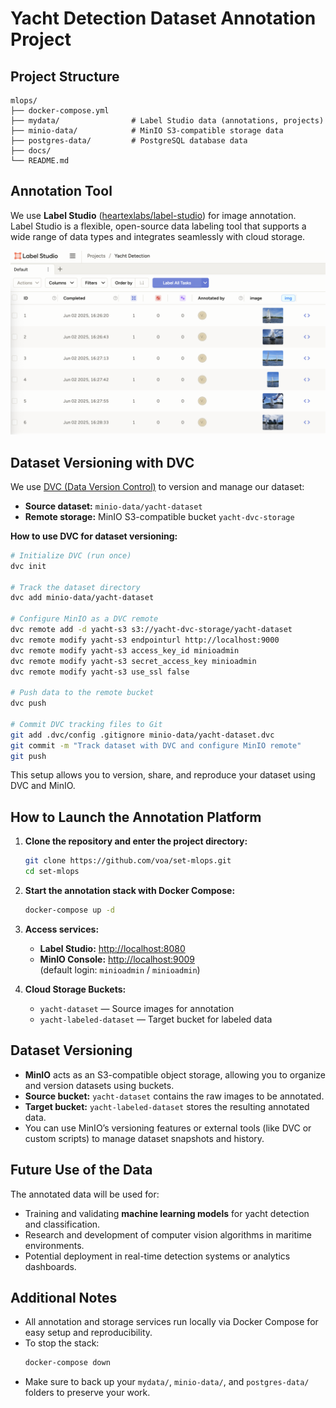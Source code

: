 # Yacht Detection Dataset Annotation Project

## Project Structure

```
mlops/
├── docker-compose.yml
├── mydata/                # Label Studio data (annotations, projects)
├── minio-data/            # MinIO S3-compatible storage data
├── postgres-data/         # PostgreSQL database data
├── docs/
└── README.md
```

## Annotation Tool

We use **Label Studio** ([heartexlabs/label-studio](https://github.com/heartexlabs/label-studio)) for image annotation.  
Label Studio is a flexible, open-source data labeling tool that supports a wide range of data types and integrates seamlessly with cloud storage.

![Label Studio Interface](docs/images/label-studio-inerface.png)

## Dataset Versioning with DVC

We use [DVC (Data Version Control)](https://dvc.org/) to version and manage our dataset:

- **Source dataset:** `minio-data/yacht-dataset`
- **Remote storage:** MinIO S3-compatible bucket `yacht-dvc-storage`

**How to use DVC for dataset versioning:**

```sh
# Initialize DVC (run once)
dvc init

# Track the dataset directory
dvc add minio-data/yacht-dataset

# Configure MinIO as a DVC remote
dvc remote add -d yacht-s3 s3://yacht-dvc-storage/yacht-dataset
dvc remote modify yacht-s3 endpointurl http://localhost:9000
dvc remote modify yacht-s3 access_key_id minioadmin
dvc remote modify yacht-s3 secret_access_key minioadmin
dvc remote modify yacht-s3 use_ssl false

# Push data to the remote bucket
dvc push

# Commit DVC tracking files to Git
git add .dvc/config .gitignore minio-data/yacht-dataset.dvc
git commit -m "Track dataset with DVC and configure MinIO remote"
git push
```

This setup allows you to version, share, and reproduce your dataset using DVC and MinIO.

## How to Launch the Annotation Platform

1. **Clone the repository and enter the project directory:**
   ```sh
   git clone https://github.com/voa/set-mlops.git
   cd set-mlops
   ```

2. **Start the annotation stack with Docker Compose:**
   ```sh
   docker-compose up -d
   ```

3. **Access services:**
   - **Label Studio:** [http://localhost:8080](http://localhost:8080)
   - **MinIO Console:** [http://localhost:9009](http://localhost:9009)  
     (default login: `minioadmin` / `minioadmin`)

4. **Cloud Storage Buckets:**
   - `yacht-dataset` — Source images for annotation
   - `yacht-labeled-dataset` — Target bucket for labeled data

## Dataset Versioning

- **MinIO** acts as an S3-compatible object storage, allowing you to organize and version datasets using buckets.
- **Source bucket:** `yacht-dataset` contains the raw images to be annotated.
- **Target bucket:** `yacht-labeled-dataset` stores the resulting annotated data.
- You can use MinIO’s versioning features or external tools (like DVC or custom scripts) to manage dataset snapshots and history.

## Future Use of the Data

The annotated data will be used for:
- Training and validating **machine learning models** for yacht detection and classification.
- Research and development of computer vision algorithms in maritime environments.
- Potential deployment in real-time detection systems or analytics dashboards.

## Additional Notes

- All annotation and storage services run locally via Docker Compose for easy setup and reproducibility.
- To stop the stack:  
  ```sh
  docker-compose down
  ```
- Make sure to back up your `mydata/`, `minio-data/`, and `postgres-data/` folders to preserve your work.
